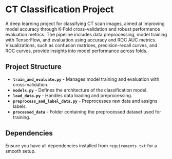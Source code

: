 # CT Classification Project

A deep learning project for classifying CT scan images, aimed at improving model accuracy through K-Fold cross-validation and robust performance evaluation metrics. The pipeline includes data preprocessing, model training with TensorFlow, and evaluation using accuracy and ROC AUC metrics. Visualizations, such as confusion matrices, precision-recall curves, and ROC curves, provide insights into model performance across folds.

## Project Structure
- **`train_and_evaluate.py`** - Manages model training and evaluation with cross-validation.
- **`models.py`** - Defines the architecture of the classification model.
- **`load_data.py`** - Handles data loading and preprocessing.
- **`preprocess_and_label_data.py`** - Preprocesses raw data and assigns labels.
- **`processed_data`** - Folder containing the preprocessed dataset used for training.

## Dependencies
Ensure you have all dependencies installed from `requirements.txt` for a smooth setup.
